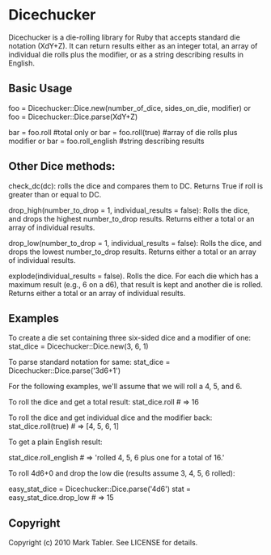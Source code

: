 Dicechucker
===========

Dicechucker is a die-rolling library for Ruby that accepts standard die notation (XdY+Z). It can return results either as an integer total, an array of individual die rolls plus the modifier, or as a string describing results in English.

Basic Usage
-----------

foo = Dicechucker::Dice.new(number_of_dice, sides_on_die, modifier)
or
foo = Dicechucker::Dice.parse(XdY+Z)

bar = foo.roll  #total only
or
bar = foo.roll(true)  #array of die rolls plus modifier
or
bar = foo.roll_english  #string describing results

Other Dice methods:
-------------------

check_dc(dc): rolls the dice and compares them to DC. Returns True if roll is greater than or equal to DC.

drop_high(number_to_drop = 1, individual_results = false): Rolls the dice, and drops the highest number_to_drop results. Returns either a total or an array of individual results.

drop_low(number_to_drop = 1, individual_results = false): Rolls the dice, and drops the lowest number_to_drop results. Returns either a total or an array of individual results.

explode(individual_results = false). Rolls the dice. For each die which has a maximum result (e.g., 6 on a d6), that result is kept and another die is rolled. Returns either a total or an array of individual results.

Examples
------
To create a die set containing three six-sided dice and a modifier of one:
stat_dice = Dicechucker::Dice.new(3, 6, 1)

To parse standard notation for same:
stat_dice = Dicechucker::Dice.parse('3d6+1')

For the following examples, we'll assume that we will roll a 4, 5, and 6.

To roll the dice and get a total result:
stat_dice.roll  # => 16

To roll the dice and get individual dice and the modifier back:
stat_dice.roll(true) # => [4, 5, 6, 1]

To get a plain English result:

stat_dice.roll_english # => 'rolled 4, 5, 6 plus one for a total of 16.'

To roll 4d6+0 and drop the low die (results assume 3, 4, 5, 6 rolled):

easy_stat_dice = Dicechucker::Dice.parse('4d6')
stat = easy_stat_dice.drop_low  # => 15 

Copyright
---------

Copyright (c) 2010 Mark Tabler. See LICENSE for details.
